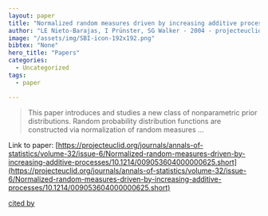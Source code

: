 ```yaml
---
layout: paper
title: "Normalized random measures driven by increasing additive processes"
author: "LE Nieto-Barajas, I Prünster, SG Walker - 2004 - projecteuclid.org"
image: "/assets/img/SBI-icon-192x192.png"
bibtex: "None"
hero_title: "Papers"
categories:
  - Uncategorized
tags:
  - paper

---
```

>This paper introduces and studies a new class of nonparametric prior distributions. Random probability distribution functions are constructed via normalization of random measures …

Link to paper: [https://projecteuclid.org/journals/annals-of-statistics/volume-32/issue-6/Normalized-random-measures-driven-by-increasing-additive-processes/10.1214/009053604000000625.short](https://projecteuclid.org/journals/annals-of-statistics/volume-32/issue-6/Normalized-random-measures-driven-by-increasing-additive-processes/10.1214/009053604000000625.short)

[cited by](https://scholar.google.com/scholar?cites=10726110807374692213&as_sdt=2005&sciodt=0,5&hl=en&num=20)
